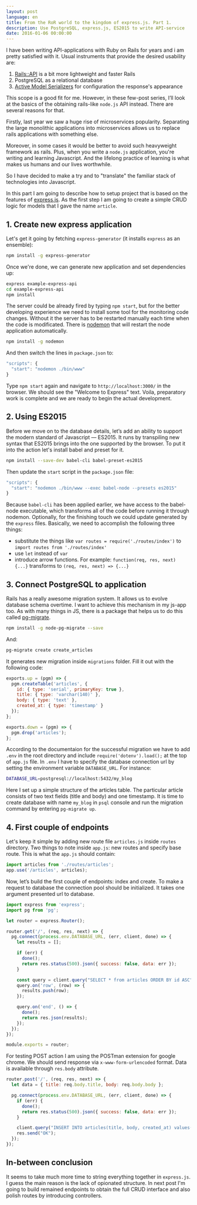 ```yaml
---
layout: post
language: en
title: From the RoR world to the kingdom of express.js. Part 1.
description: Use PostgreSQL, express.js, ES2015 to write API-service
date: 2016-01-06 00:00:00
---
```

I have been writing API-applications with Ruby on Rails for years and i am pretty satisfied with it. Usual instruments that provide the desired usability are:

1. [Rails::API](https://github.com/rails-api/rails-api) is a bit more lightweight and faster Rails
2. PostgreSQL as a relational database
3. [Active Model Serializers](https://github.com/rails-api/active_model_serializers) for configuration the response's appearance

This scope is a good fit for me. However, in these few-post series, I’ll look at the basics of the obtaining rails-like `node.js` API instead. There are several reasons for that.

Firstly, last year we saw a huge rise of microservices popularity. Separating the large monolithic applications into microservices allows us to replace rails applications with something else.

Moreover, in some cases it would be better to avoid such heavyweight framework as rails.
Plus, when you write a `node.js` application, you're writing and learning Javascript. And the lifelong practice of learning is what makes us humans and our lives worthwhile.

So I have decided to make a try and to "translate" the familiar stack of technologies into Javascript.

In this part I am going to describe how to setup project that is based on the features of [express.js](http://expressjs.com/). As the first step I am going to create a simple CRUD logic for models that I gave the name `article`.

## 1. Create new express application

Let's get it going by fetching `express-generator` (it installs `express` as an ensemble):

~~~bash
npm install -g express-generator
~~~

Once we're done, we can generate new application and set dependencies up:

~~~bash
express example-express-api
cd example-express-api
npm install
~~~

The server could be already fired by typing `npm start`, but for the better developing experience we need to install some tool for the monitoring code changes. Without it the server has to be restarted manually each time when the code is modificated. There is [nodemon](https://github.com/remy/nodemon) that will restart the node application automatically.

~~~bash
npm install -g nodemon
~~~

And then switch the lines in `package.json` to:

~~~javascript
"scripts": {
  "start": "nodemon ./bin/www"
}
~~~

Type `npm start` again and navigate to `http://localhost:3000/` in the browser. We should see the "Welcome to Express" text. Voila, preparatory work is complete and we are ready to begin the actual development.

## 2. Using ES2015

Before we move on to the database details, let’s add an ability to support the modern standard of Javascript &mdash; ES2015. It runs by transpiling new syntax that ES2015 brings into the one supported by the browser. To put it into the action let's install babel and preset for it.

~~~bash
npm install --save-dev babel-cli babel-preset-es2015
~~~

Then update the `start` script in the `package.json` file:

~~~javascript
"scripts": {
  "start": "nodemon ./bin/www --exec babel-node --presets es2015"
}
~~~

Because `babel-cli` has been applied earlier, we have access to the babel-node executable, which transforms all of the code before running it through nodemon.
Optionally, for the finishing touch we could update generated by the `express` files. Basically, we need to accomplish the following three things:

* substitute the things like
`var routes = require('./routes/index')` to  `import routes from './routes/index'`
* use `let` instead of `var`
* introduce arrow functions. For example:
`function(req, res, next) {...}` transforms to `(req, res, next) => {...}`

## 3. Connect PostgreSQL to application

Rails has a really awesome migration system. It allows us to evolve database schema overtime. I want to achieve this mechanism in my js-app too. As with many things in JS, there is a package that helps us to do this called [pg-migrate](https://github.com/theoephraim/node-pg-migrate).

~~~bash
npm install -g node-pg-migrate --save
~~~

And:

~~~bash
pg-migrate create create_articles
~~~

It generates new migration inside `migrations` folder. Fill it out with the following code:

~~~javascript
exports.up = (pgm) => {
  pgm.createTable('articles', {
    id: { type: 'serial', primaryKey: true },
    title: { type: 'varchar(140)' },
    body: { type: 'text' },
    created_at: { type: 'timestamp' }
  });
};

exports.down = (pgm) => {
  pgm.drop('articles');
};
~~~

According to the documentaion for the successful migration we have to add `.env` in the root directory and include `require('dotenv').load();` at the top of `app.js` file. In `.env` I have to specify the database connection url by setting the environment variable `DATABASE_URL`. For instance:

~~~bash
DATABASE_URL=postgresql://localhost:5432/my_blog
~~~

Here I set up a simple structure of the articles table. The particular article consists of two text fields (title and body) and one timestamp. It is time to create database with name `my_blog` in `psql` console and run the migration command by entering `pg-migrate up`.

## 4. First couple of endpoints

Let's keep it simple by adding new route file `articles.js` inside `routes` directory. Two things to note inside `app.js`: new routes and specify base route. This is what the `app.js` should contain:

~~~javascript
import articles from './routes/articles';
app.use('/articles', articles);
~~~
Now, let’s build the first couple of endpoints: index and create. To make a request to database the connection pool should be initialized. It takes one argument presented url to database.

~~~javascript
import express from 'express';
import pg from 'pg';

let router = express.Router();

router.get('/', (req, res, next) => {
  pg.connect(process.env.DATABASE_URL, (err, client, done) => {
    let results = [];

    if (err) {
      done();
      return res.status(500).json({ success: false, data: err });
    }

    const query = client.query("SELECT * from articles ORDER BY id ASC");
    query.on('row', (row) => {
      results.push(row);
    });

    query.on('end', () => {
      done();
      return res.json(results);
    });
  });
});

module.exports = router;
~~~

For testing POST action I am using the POSTman extension for google chrome. We should send response via `x-www-form-urlencoded` format. Data is available through `res.body` attribute.

~~~javascript
router.post('/', (req, res, next) => {
  let data = { title: req.body.title, body: req.body.body };

  pg.connect(process.env.DATABASE_URL, (err, client, done) => {
    if (err) {
      done();
      return res.status(500).json({ success: false, data: err });
    }

    client.query("INSERT INTO articles(title, body, created_at) values($1, $2, $3)", [data.title, data.body, new Date()]);
    res.send("OK");
  });
});
~~~

## In-between conclusion

It seems to take much more time to string everything together in `express.js`. I guess the main reason is the lack of opionated structure. In next post I'm going to build remained endpoints to obtain the full CRUD interface and also polish routes by introducing controllers.
